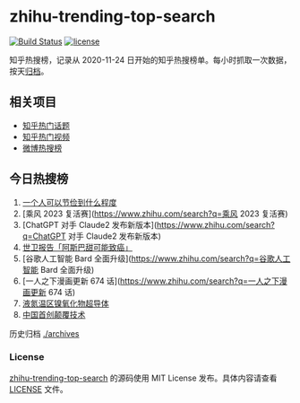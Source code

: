 # zhihu-trending-top-search

[![Build Status](https://github.com/justjavac/zhihu-trending-top-search/workflows/ci/badge.svg?branch=main)](https://github.com/justjavac/zhihu-trending-top-search/actions)
[![license](https://img.shields.io/github/license/justjavac/zhihu-trending-top-search)](https://github.com/justjavac/zhihu-trending-top-search/blob/main/LICENSE)

知乎热搜榜，记录从 2020-11-24
日开始的知乎热搜榜单。每小时抓取一次数据，按天[归档](./archives)。

## 相关项目

- [知乎热门话题](https://github.com/justjavac/zhihu-trending-hot-questions)
- [知乎热门视频](https://github.com/justjavac/zhihu-trending-hot-video)
- [微博热搜榜](https://github.com/justjavac/weibo-trending-hot-search)

## 今日热搜榜

<!-- BEGIN -->
<!-- 最后更新时间 Fri Jul 14 2023 12:07:08 GMT+0800 (China Standard Time) -->

1. [一个人可以节俭到什么程度](https://www.zhihu.com/search?q=一个人可以节俭到什么程度)
1. [乘风 2023 复活赛](https://www.zhihu.com/search?q=乘风 2023 复活赛)
1. [ChatGPT 对手 Claude2 发布新版本](https://www.zhihu.com/search?q=ChatGPT 对手
   Claude2 发布新版本)
1. [世卫报告「阿斯巴甜可能致癌」](https://www.zhihu.com/search?q=世卫报告「阿斯巴甜可能致癌」)
1. [谷歌人工智能 Bard 全面升级](https://www.zhihu.com/search?q=谷歌人工智能 Bard
   全面升级)
1. [一人之下漫画更新 674 话](https://www.zhihu.com/search?q=一人之下漫画更新 674
   话)
1. [液氮温区镍氧化物超导体](https://www.zhihu.com/search?q=液氮温区镍氧化物超导体)
1. [中国首创颠覆技术](https://www.zhihu.com/search?q=中国首创颠覆技术)

<!-- END -->

历史归档 [./archives](./archives)

### License

[zhihu-trending-top-search](https://github.com/justjavac/zhihu-trending-top-search)
的源码使用 MIT License 发布。具体内容请查看 [LICENSE](./LICENSE) 文件。

